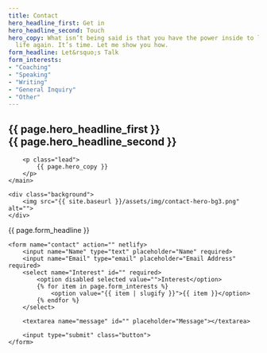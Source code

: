 ```yaml
---
title: Contact
hero_headline_first: Get in
hero_headline_second: Touch
hero_copy: What isn’t being said is that you have the power inside to light up your
  life again. It’s time. Let me show you how.
form_headline: Let&rsquo;s Talk
form_interests:
- "Coaching"
- "Speaking"
- "Writing"
- "General Inquiry"
- "Other"
---
```


<section class="section hero contact__hero">
    <main>
        <h1>{{ page.hero_headline_first }}
            <br class="hide--mobile">
            <span class="shift">
                {{ page.hero_headline_second }}
            </span>
        </h1>

        <p class="lead">
            {{ page.hero_copy }}
        </p>
    </main>

    <div class="background">
        <img src="{{ site.baseurl }}/assets/img/contact-hero-bg3.png" alt="">
    </div>
</section>

<section class="section contact__form">
    <a class="anchor" id="contact__form"></a> 
    <p class="caption">
        {{ page.form_headline }}
    </p>

    <form name="contact" action="" netlify>
        <input name="Name" type="text" placeholder="Name" required>
        <input name="Email" type="email" placeholder="Email Address" required>
        <select name="Interest" id="" required>
            <option disabled selected value="">Interest</option>
            {% for item in page.form_interests %}
                <option value="{{ item | slugify }}">{{ item }}</option>
            {% endfor %}
        </select>

        <textarea name="message" id="" placeholder="Message"></textarea>

        <input type="submit" class="button">
    </form>
</section>